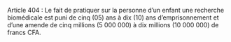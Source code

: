 Article 404 : Le fait de pratiquer sur la personne d’un enfant une recherche biomédicale est puni de cinq (05) ans à dix (10) ans d’emprisonnement et d’une amende de cinq millions (5 000 000) à dix millions (10 000 000) de francs CFA.